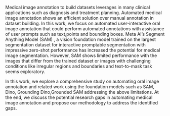 Medical image annotation to build datasets leverages in many clinical applications such as diagnosis and treatment planning. Automated medical image annotation shows an efficient solution over manual annotation in dataset building. In this work, we focus on automated user-interactive oral image annotation that could perform automated annotations with assistance of user prompts such as text,points and bounding boxes. Meta AI’s Segment Anything Model (SAM) , a vision foundation model trained on the largest segmentation dataset for interactive promptable segmentation with impressive zero-shot performance has increased the potential for medical image segmentation. However, SAM shows limited performance with the images that differ from the trained dataset or images with challenging conditions like irregular regions and boundaries and text-to-mask task seems exploratory.

In this work, we explore a comprehensive study on automating oral image annotation and related work using the foundation models such as SAM, Dino, Grounding Dino,Grounded SAM addressing the above limitations. At the end, we discuss the potential research gaps in automating medical image annotation and propose our methodology to address the identified gaps.


